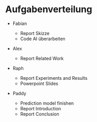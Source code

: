 # Aufgabenverteilung

- Fabian
  - Report Skizze
  - Code AI überarbeiten

- Alex
  - Report Related Work

- Raph
  - Report Experiments and Results
  - Powerpoint Slides

- Paddy
  - Prediction model finishen
  - Report Introduction
  - Report Conclusion



